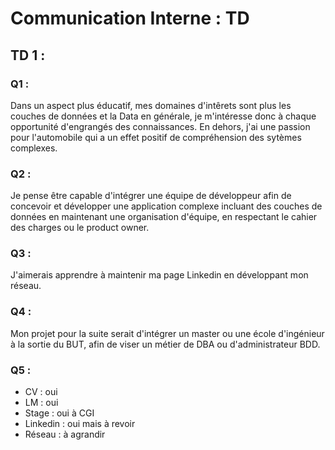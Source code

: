 # Communication Interne : TD

## TD 1 :
### Q1 :
Dans un aspect plus éducatif, mes domaines d'intêrets sont plus les couches de données et la Data en générale, je m'intéresse donc à chaque opportunité d'engrangés des connaissances.
En dehors, j'ai une passion pour l'automobile qui a un effet positif de compréhension des sytèmes complexes.
### Q2 :
Je pense être capable d'intégrer une équipe de développeur afin de concevoir et développer une application complexe incluant des couches de données en maintenant une organisation d'équipe, en respectant le cahier des charges ou le product owner.
### Q3 : 
J'aimerais apprendre à maintenir ma page Linkedin en développant mon réseau.
### Q4 :
Mon projet pour la suite serait d'intégrer un master ou une école d'ingénieur à la sortie du BUT, afin de viser un métier de DBA ou d'administrateur BDD.
### Q5 :
- CV : oui
- LM : oui
- Stage : oui à CGI
- Linkedin : oui mais à revoir
- Réseau : à agrandir